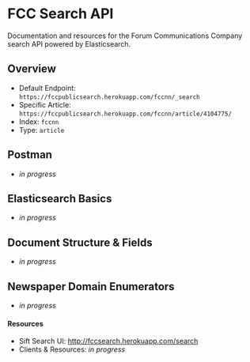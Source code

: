 # FCC Search API
Documentation and resources for the Forum Communications Company search API powered by Elasticsearch.

## Overview
- Default Endpoint: `https://fccpublicsearch.herokuapp.com/fccnn/_search`
- Specific Article: `https://fccpublicsearch.herokuapp.com/fccnn/article/4104775/`
- Index: `fccnn`
- Type: `article`

## Postman
- *in progress*

## Elasticsearch Basics
- *in progress*

## Document Structure & Fields
- *in progress*

## Newspaper Domain Enumerators
- *in progress*

#### Resources
- Sift Search UI: http://fccsearch.herokuapp.com/search
- Clients & Resources: *in progress*
